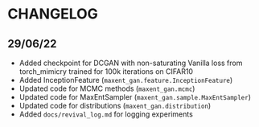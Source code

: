 # CHANGELOG

## 29/06/22

* Added checkpoint for DCGAN with non-saturating Vanilla loss from torch_mimicry trained for 100k iterations on CIFAR10
* Added InceptionFeature (```maxent_gan.feature.InceptionFeature```)
* Updated code for MCMC methods (```maxent_gan.mcmc```)
* Updated code for MaxEntSampler (```maxent_gan.sample.MaxEntSampler```)
* Updated code for distributions (```maxent_gan.distribution```)
* Added ```docs/revival_log.md``` for logging experiments